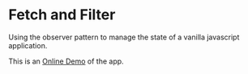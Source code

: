 # Fetch and Filter

Using the observer pattern to manage the state of a vanilla javascript application.

This is an [Online Demo](https://opmarq.github.io/FetchAndFilter/index.html) of the app.

